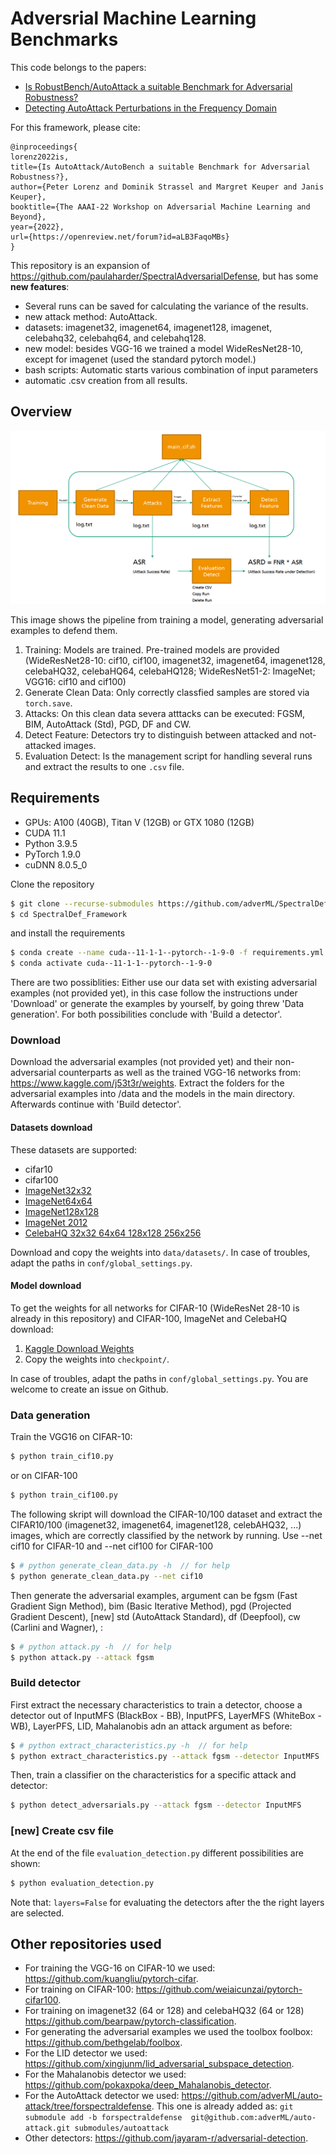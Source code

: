 # Adversrial Machine Learning Benchmarks

This code belongs to the papers: 
 * [Is RobustBench/AutoAttack a suitable Benchmark for Adversarial Robustness?](https://openreview.net/forum?id=aLB3FaqoMBs)
 * [Detecting AutoAttack Perturbations in the Frequency Domain](https://openreview.net/forum?id=8uWOTxbwo-Z)


For this framework, please cite:
```
@inproceedings{
lorenz2022is,
title={Is AutoAttack/AutoBench a suitable Benchmark for Adversarial Robustness?},
author={Peter Lorenz and Dominik Strassel and Margret Keuper and Janis Keuper},
booktitle={The AAAI-22 Workshop on Adversarial Machine Learning and Beyond},
year={2022},
url={https://openreview.net/forum?id=aLB3FaqoMBs}
}
```

This repository is an expansion of https://github.com/paulaharder/SpectralAdversarialDefense, but has some **new features**:
 * Several runs can be saved for calculating the variance of the results.
 * new attack method: AutoAttack.
 * datasets: imagenet32, imagenet64, imagenet128, imagenet, celebahq32, celebahq64, and celebahq128.
 * new model: besides VGG-16 we trained a model WideResNet28-10, except for imagenet (used the standard pytorch model.)
 * bash scripts: Automatic starts various combination of input parameters
 * automatic .csv creation from all results.




## Overview

![overview](pics/overview_readme.png)

This image shows the pipeline from training a model, generating adversarial examples to defend them. 

1. Training: Models are trained. Pre-trained models are provided (WideResNet28-10: cif10, cif100, imagenet32, imagenet64, imagenet128, celebaHQ32, celebaHQ64, celebaHQ128; WideResNet51-2: ImageNet; VGG16: cif10 and cif100)
2. Generate Clean Data: Only correctly classfied samples are stored via `torch.save`.
3. Attacks: On this clean data severa atttacks can be executed: FGSM, BIM, AutoAttack (Std), PGD, DF and CW. 
4. Detect Feature: Detectors try to distinguish between attacked and not-attacked images.
5. Evaluation Detect: Is the management script for handling several runs and extract the results to one `.csv` file. 


## Requirements

* GPUs: A100 (40GB), Titan V (12GB) or GTX 1080 (12GB)
* CUDA 11.1
* Python 3.9.5
* PyTorch 1.9.0
* cuDNN 8.0.5_0

Clone the repository 
```sh
$ git clone --recurse-submodules https://github.com/adverML/SpectralDef_Framework
$ cd SpectralDef_Framework
```

and install the requirements
```sh
$ conda create --name cuda--11-1-1--pytorch--1-9-0 -f requirements.yml
$ conda activate cuda--11-1-1--pytorch--1-9-0
```

There are two possiblities: Either use our data set with existing adversarial examples (not provided yet), in this case follow the instructions under 'Download' or generate the examples by yourself, by going threw 'Data generation'. For both possibilities conclude with 'Build a detector'.


### Download

Download the adversarial examples (not provided yet) and their non-adversarial counterparts as well as the trained VGG-16 networks from:
https://www.kaggle.com/j53t3r/weights. Extract the folders for the adversarial examples into /data and the models in the main directory. Afterwards continue with 'Build detector'.

<!-- #### Data download

To get the data directly on your server use wget. For the adversarial examples based on CIFAR-10 use:
```sh
$ wget --load-cookies /tmp/cookies.txt "https://docs.google.com/uc?export=download&confirm=$(wget --quiet --save-cookies /tmp/cookies.txt --keep-session-cookies --no-check-certificate 'https://docs.google.com/uc?export=download&id=1rfSSXNKcquD03lLBXd8IskoZAmDyjzPL' -O- | sed -rn 's/.*confirm=([0-9A-Za-z_]+).*/\1\n/p')&id=1rfSSXNKcquD03lLBXd8IskoZAmDyjzPL" -O cif10_adversarial_images.zip && rm -rf /tmp/cookies.txt
```

then unzip
```sh
$ unzip -o cif10_adversarial_images.zip -d data/
$ rm cif10_adversarial_images.zip 
```

For adversarial examples based on CIFAR-100 use:
```sh
$ wget --load-cookies /tmp/cookies.txt "https://docs.google.com/uc?export=download&confirm=$(wget --quiet --save-cookies /tmp/cookies.txt --keep-session-cookies --no-check-certificate 'https://docs.google.com/uc?export=download&id=1NeWUvU63F04aO8k285PJNnfrB21RoI91' -O- | sed -rn 's/.*confirm=([0-9A-Za-z_]+).*/\1\n/p')&id=1NeWUvU63F04aO8k285PJNnfrB21RoI91" -O cif100_adversarial_images.zip && rm -rf /tmp/cookies.txt
``` -->

#### Datasets download

These datasets are supported:
 * cifar10 
 * cifar100
 * [ImageNet32x32](https://www.kaggle.com/j53t3r/imagenet32x32)
 * [ImageNet64x64](https://www.kaggle.com/j53t3r/imagenet64x64)
 * [ImageNet128x128](https://www.kaggle.com/j53t3r/imagenet128x128)
 * [ImageNet 2012](https://image-net.org/challenges/LSVRC/2012/2012-downloads.php)
 * [CelebaHQ 32x32 64x64 128x128 256x256](https://www.kaggle.com/j53t3r/celebahq)

  <!-- * [ImageNet240x240 t.b.a.](https://www.kaggle.com/j53t3r/datasets?scroll=true) -->


Download and copy the weights into `data/datasets/`. In case of troubles, adapt the paths in `conf/global_settings.py`.


#### Model download

To get the weights for all networks for CIFAR-10 (WideResNet 28-10 is already in this repository) and CIFAR-100, ImageNet and CelebaHQ download: 

1. [Kaggle Download Weights](https://www.kaggle.com/j53t3r/weights)
2. Copy the weights into `checkpoint/`.


In case of troubles, adapt the paths in `conf/global_settings.py`. You are welcome to create an issue on Github.

### Data generation

Train the VGG16 on CIFAR-10:
```sh
$ python train_cif10.py
```

or on CIFAR-100
```sh
$ python train_cif100.py
```

<!-- Copy the pth-files from the checkpoint directory to /models/vgg_cif10.pth or /models/vgg_cif100.pth. In detail: For cif10 go to the folder ./checkpoints; copy the file ckpt.pth to the folder ./models and rename it vgg_cif10.pth. For cif100: Go to the folder ./checkpoints/vgg16; select a folder; copy a file *.pth to the folder ./models and rename it vgg_cif100.pth. -->


The following skript will download the CIFAR-10/100 dataset and extract the CIFAR10/100 (imagenet32, imagenet64, imagenet128, celebAHQ32, ...) images, which are correctly classified by the network by running. Use --net cif10 for CIFAR-10 and --net cif100 for CIFAR-100
```sh
$ # python generate_clean_data.py -h  // for help
$ python generate_clean_data.py --net cif10
```

Then generate the adversarial examples, argument can be fgsm (Fast Gradient Sign Method), bim (Basic Iterative Method), pgd (Projected Gradient Descent), [new] std (AutoAttack Standard), df (Deepfool), cw (Carlini and Wagner), :
```sh
$ # python attack.py -h  // for help
$ python attack.py --attack fgsm
```

### Build detector

First extract the necessary characteristics to train a detector, choose a detector out of InputMFS (BlackBox - BB), InputPFS, LayerMFS (WhiteBox - WB), LayerPFS, LID, Mahalanobis adn an attack argument as before: 

```sh
$ # python extract_characteristics.py -h  // for help
$ python extract_characteristics.py --attack fgsm --detector InputMFS
```


Then, train a classifier on the characteristics for a specific attack and detector:
```sh
$ python detect_adversarials.py --attack fgsm --detector InputMFS
```

### [new] Create csv file

At the end of the file `evaluation_detection.py` different possibilities are shown:

```sh
$ python evaluation_detection.py 
```

Note that: `layers=False` for evaluating the detectors after the the right layers are selected. 


## Other repositories used
* For training the VGG-16 on CIFAR-10 we used:
https://github.com/kuangliu/pytorch-cifar.
* For training on CIFAR-100:
https://github.com/weiaicunzai/pytorch-cifar100.
* For training on imagenet32 (64 or 128) and celebaHQ32 (64 or 128)
https://github.com/bearpaw/pytorch-classification.
* For generating the adversarial examples we used the toolbox foolbox:
https://github.com/bethgelab/foolbox.
* For the LID detector we used:
https://github.com/xingjunm/lid_adversarial_subspace_detection.
* For the Mahalanobis detector we used:
https://github.com/pokaxpoka/deep_Mahalanobis_detector.
* For the AutoAttack detector we used:
https://github.com/adverML/auto-attack/tree/forspectraldefense. This one is already added as: `git submodule add -b forspectraldefense  git@github.com:adverML/auto-attack.git submodules/autoattack`
* Other detectors:
https://github.com/jayaram-r/adversarial-detection.
